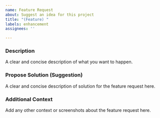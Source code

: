 ```yaml
---
name: Feature Request
about: Suggest an idea for this project
title: "(Feature) "
labels: enhancement
assignees: ''

---
```


### Description
A clear and concise description of what you want to happen.


### Propose Solution (Suggestion)
A clear and concise description of solution for the feature request here.


### Additional Context
Add any other context or screenshots about the feature request here.
